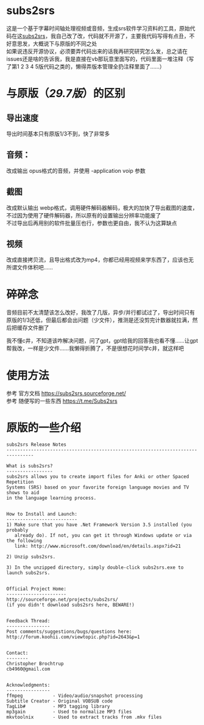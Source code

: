 # subs2srs
这是一个基于字幕时间轴处理视频或音频，生成srs软件学习资料的工具，原始代码在这[subs2srs](https://subs2srs.sourceforge.net/)，我自己改了改，代码就不开源了，主要我代码写得有点丑，不好意思发，大概说下与原版的不同之处  
如果说违反开源协议，必须要弄代码出来的话我再研究研究怎么发，总之请在issues还是啥的告诉我，我是直接在vb那玩意里面写的，代码里面一堆注释（写了第1 2 3 4 5版代码之类的，懒得弄版本管理全扔注释里面了……）

# 与原版（*29.7版*）的区别
## 导出速度
导出时间基本只有原版1/3不到，快了非常多

## 音频：
改成输出 opus格式的音频，并使用 -application voip 参数

## 截图
改成默认输出 webp格式，调用硬件解码器解码，极大的加快了导出截图的速度，不过因为使用了硬件解码器，所以原有的设置输出分辨率功能废了  
不过导出后再用别的软件批量压也行，参数也更自由，我不认为这算缺点

## 视频
改成直接拷贝流，且导出格式改为mp4，你都已经用视频来学东西了，应该也无所谓文件体积吧……  

# 碎碎念
音频目前不太清楚该怎么改好，我改了几版，异步/并行都试过了，导出时间只有原版的1/3还低，但最后都会出问题（少文件），推测是还没剪完计数器就拉满，然后把缓存文件删了

我不懂c井，不知道该咋解决问题，问了gpt，gpt给我的回答我也看不懂……让gpt帮我改，一样是少文件……我懒得折腾了，不是很想花时间学c井，就这样吧

# 使用方法
参考 官方文档 https://subs2srs.sourceforge.net/  
参考 随便写的一些东西 https://t.me/Subs2srs

# 原版的一些介绍
```
subs2srs Release Notes
--------------------------------------------------------------------------------

What is subs2srs?
-----------------
subs2srs allows you to create import files for Anki or other Spaced Repetition
Systems (SRS) based on your favorite foreign language movies and TV shows to aid
in the language learning process.


How to Install and Launch:
--------------------------
1) Make sure that you have .Net Framework Version 3.5 installed (you probably
   already do). If not, you can get it through Windows update or via the following
   link: http://www.microsoft.com/download/en/details.aspx?id=21

2) Unzip subs2srs.

3) In the unzipped directory, simply double-click subs2srs.exe to launch subs2srs.


Official Project Home:
----------------------
http://sourceforge.net/projects/subs2srs/
(if you didn't download subs2srs here, BEWARE!)


Feedback Thread:
----------------
Post comments/suggestions/bugs/questions here:
http://forum.koohii.com/viewtopic.php?id=2643&p=1


Contact:
--------
Christopher Brochtrup
cb4960@gmail.com


Acknowledgments:
----------------
ffmpeg           - Video/audio/snapshot processing
Subtitle Creator - Original VOBSUB code
TagLib#          - MP3 tagging library
mp3gain          - Used to normalize MP3 files
mkvtoolnix       - Used to extract tracks from .mkv files
```
